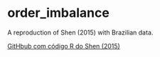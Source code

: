 # order_imbalance
A reproduction of Shen (2015) with Brazilian data.

[GitHbub com código R do Shen (2015)](https://github.com/jfenner/Order-Imbalance-Trading-Simulation-R-Code)
